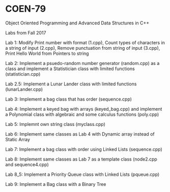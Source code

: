 #   COEN-79

Object Oriented Programming and Advanced Data Structures
in C++

Labs from Fall 2017

Lab 1: Modify Print number with format (1.cpp), Count types of characters in a string of input (2.cpp), Remove punctuation from string of input (3.cpp), Print Hello World from Pointers to string

Lab 2: Implement a psuedo-random number generator (random.cpp) as a class and implement a Statistician class with limited functions (statistician.cpp)

Lab 2.5: Implement a Lunar Lander class with limited functions (lunarLander.cpp)

Lab 3: Implement a bag class that has order (sequence.cpp)

Lab 4: Implement a keyed bag with arrays (keyed_bag.cpp) and implement a Polynomial class with algebraic and some calculus functions (poly.cpp)

Lab 5: Implemnt own string class (myclass.cpp)

Lab 6: Implement same classes as Lab 4 with Dynamic array instead of Static Array

Lab 7: Implement a bag class with order using Linked Lists (sequence.cpp)

Lab 8: Implement same classes as Lab 7 as a template class (node2.cpp and sequence4.cpp)

Lab 8_5: Implement a Priority Queue class with Linked Lists (pqueue.cpp)

Lab 9: Implement a Bag class with a Binary Tree
